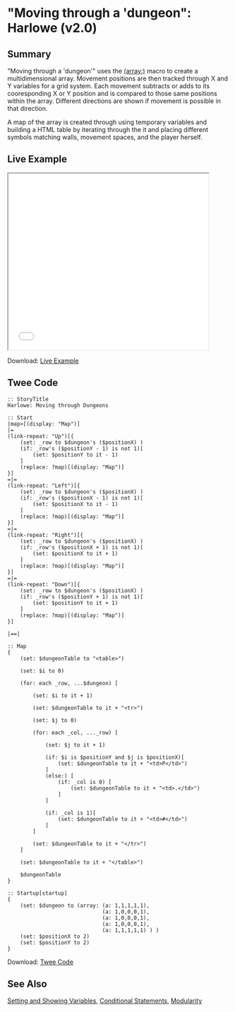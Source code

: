 # "Moving through a 'dungeon": Harlowe (v2.0)

## Summary

"Moving through a 'dungeon'" uses the <a href="https://twine2.neocities.org/#macro_a">(array:)</a> macro to create a multidimensional array. Movement positions are then tracked through X and Y variables for a grid system. Each movement subtracts or adds to its cooresponding X or Y position and is compared to those same positions within the array. Different directions are shown if movement is possible in that direction.

A map of the array is created through using temporary variables and building a HTML table by iterating through the it and placing different symbols matching walls, movement spaces, and the player herself.

## Live Example

<section>
<iframe src="harlowe_dungeonmoving_example.html" height=400 width=90%></iframe>


Download: <a href="harlowe_dungeonmoving_example.html" target="_blank">Live Example</a>
</section>

## Twee Code

```
:: StoryTitle
Harlowe: Moving through Dungeons

:: Start
|map>[(display: "Map")]
|=
(link-repeat: "Up")[{
	(set: _row to $dungeon's ($positionX) )
	(if: _row's ($positionY - 1) is not 1)[
		(set: $positionY to it - 1)
	]
	(replace: ?map)[(display: "Map")]
}]
=|=
(link-repeat: "Left")[{
	(set: _row to $dungeon's ($positionX) )
	(if: _row's ($positionX - 1) is not 1)[
		(set: $positionX to it - 1)
	]
	(replace: ?map)[(display: "Map")]
}]
=|=
(link-repeat: "Right")[{
	(set: _row to $dungeon's ($positionX) )
	(if: _row's ($positionX + 1) is not 1)[
		(set: $positionX to it + 1)
	]
	(replace: ?map)[(display: "Map")]
}]
=|=
(link-repeat: "Down")[{
	(set: _row to $dungeon's ($positionX) )
	(if: _row's ($positionY + 1) is not 1)[
		(set: $positionY to it + 1)
	]
	(replace: ?map)[(display: "Map")]
}]

|==|

:: Map
{
	(set: $dungeonTable to "<table>")

	(set: $i to 0)
	
	(for: each _row, ...$dungeon) [
		
		(set: $i to it + 1)
		
		(set: $dungeonTable to it + "<tr>")
		
		(set: $j to 0)
		
		(for: each _col, ..._row) [
			
			(set: $j to it + 1)
			
			(if: $i is $positionY and $j is $positionX)[
				(set: $dungeonTable to it + "<td>P</td>")
			]
			(else:) [
				(if: _col is 0) [
					(set: $dungeonTable to it + "<td>.</td>")
				]
			]
			
			(if: _col is 1)[
				(set: $dungeonTable to it + "<td>#</td>")
			]
		]
		
		(set: $dungeonTable to it + "</tr>")
	]
	
	(set: $dungeonTable to it + "</table>")

	$dungeonTable
}

:: Startup[startup]
{	
	(set: $dungeon to (array: (a: 1,1,1,1,1),
							  (a: 1,0,0,0,1),
							  (a: 1,0,0,0,1),
							  (a: 1,0,0,0,1),
							  (a: 1,1,1,1,1) ) )
	(set: $positionX to 2)
	(set: $positionY to 2)
}
```

Download: <a href="harlowe_dungeonmoving_twee.txt" target="_blank">Twee Code</a>

## See Also

[Setting and Showing Variables](../../settingandshowing/harlowe/harlowe_settingandshowing.md), 
[Conditional Statements](../../conditionalstatements/harlowe/harlowe_conditionalstatements.md), [Modularity](../../modularity/harlowe/harlowe_modularity.md)
